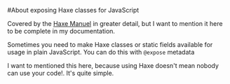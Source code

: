 #About exposing Haxe classes for JavaScript

Covered by the [Haxe Manuel](http://haxe.org/manual/target-javascript-expose.html) in greater detail, but I want to mention it here to be complete in my documentation.


Sometimes you need to make Haxe classes or static fields available for usage in plain JavaScript.
You can do this with `@expose` metadata

I want to mentioned this here, because using Haxe doesn't mean nobody can use your code!.
It's quite simple.